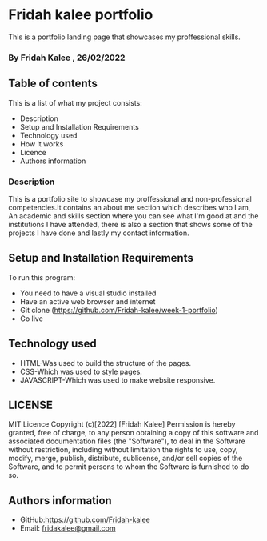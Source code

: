 # Fridah kalee portfolio
This is a portfolio landing page that showcases my proffessional skills.
### By Fridah Kalee , 26/02/2022
## Table of contents
This is a list of what my project consists:
* Description
* Setup and Installation Requirements
* Technology used
* How it works
* Licence
* Authors information
### Description
This is a portfolio site to showcase my proffessional and non-professional competencies.It contains an about me section which describes who I am, An academic and skills section where you can see what I'm good at and the institutions I have attended, there is also a section that shows some of the projects I have done and lastly my contact information.
## Setup and Installation Requirements
To run this program:

* You need to have a visual studio installed
* Have an active web browser and internet
* Git clone (https://github.com/Fridah-kalee/week-1-portfolio)
* Go live 
## Technology used
* HTML-Was used to build the structure of the pages.
* CSS-Which was used to style pages.
* JAVASCRIPT-Which was used to make website responsive.
## LICENSE
MIT Licence 
Copyright (c)[2022] [Fridah Kalee]
Permission is hereby granted, free of charge, to any person obtaining a copy of this software and associated documentation files (the "Software"), to deal in the Software without restriction, including without limitation the rights to use, copy, modify, merge, publish, distribute, sublicense, and/or sell copies of the Software, and to permit persons to whom the Software is furnished to do so.
## Authors information
* GitHub:https://github.com/Fridah-kalee
* Email: fridakalee@gmail.com


